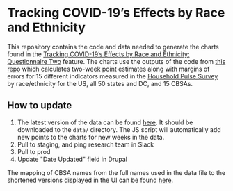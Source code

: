 # Tracking COVID-19’s Effects by Race and Ethnicity

This repository contains the code and data needed to generate the charts found in the [Tracking COVID-19’s Effects by Race and Ethnicity: Questionnaire Two](https://www.urban.org/features/tracking-covid-19s-effects-race-and-ethnicity-questionnaire-two) feature. The charts use the outputs of the code from [this repo](https://github.com/UrbanInstitute/pulse_survey_race_dashboard) which calculates two-week point estimates along with margins of errors for 15 different indicators measured in the [Household Pulse Survey](https://www.census.gov/householdpulsedata) by race/ethnicity for the US, all 50 states and DC, and 15 CBSAs.

## How to update
1. The latest version of the data can be found [here](https://ui-census-pulse-survey.s3.amazonaws.com/phase2_all_to_current_week.csv). It should be downloaded to the `data/` directory. The JS script will automatically add new points to the charts for new weeks in the data.
2. Pull to staging, and ping research team in Slack
3. Pull to prod
4. Update "Date Updated" field in Drupal

The mapping of CBSA names from the full names used in the data file to the shortened versions displayed in the UI can be found [here](https://ui-census-pulse-survey.s3.amazonaws.com/msa_translation_list.csv).
